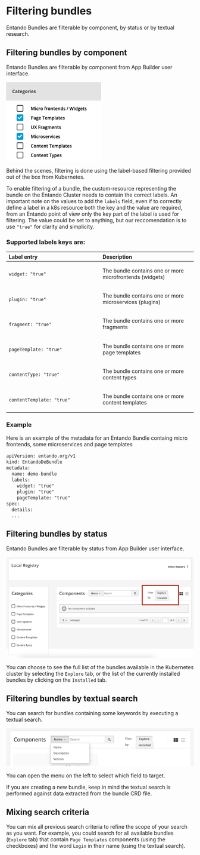 # Filtering bundles

Entando Bundles are filterable by component, by status or by textual research.

## Filtering bundles by component

Entando Bundles are filterable by component from App Builder user interface.

![App Builder bundle filtering](./img/app-builder-bundle-component-filters.png)

Behind the scenes, filtering is done using the label-based filtering provided out of the box from Kubernetes.

To enable filtering of a bundle, the custom-resource representing the bundle on the Entando Cluster needs to contain the correct labels. An important note on the values to add the `labels` field, even if to correctly define a label in a k8s resource both the key and the value are required, from an Entando point of view only the key part of the label is used for filtering. The value could be set to anything, but our reccomendation is to use `"true"` for clarity and simplicity.

### Supported labels keys are:

<table>
<colgroup>
<col width="50%" />
<col width="50%" />
</colgroup>
<thead>
<tr class="header">
<th align="left">Label entry</th>
<th align="left">Description</th>
</tr>
</thead>
<tbody>
<tr class="odd">
<td align="left"><p><code>widget: "true"</code></p></td>
<td align="left"><p>The bundle contains one or more microfrontends (widgets) </p></td>
</tr>
<tr class="even">
<td align="left"><p><code>plugin: "true"</code></p></td>
<td align="left"><p>The bundle contains one or more microservices (plugins)</p></td>
</tr>
<tr class="odd">
<td align="left"><p><code>fragment: "true"</code></p></td>
<td align="left"><p>The bundle contains one or more fragments</p></td>
</tr>
<tr class="odd">
<td align="left"><p><code>pageTemplate: "true"</code></p></td>
<td align="left"><p>The bundle contains one or more page templates</p></td>
</tr>
<tr class="even">
<td align="left"><p><code>contentType: "true"</code></p></td>
<td align="left"><p>The bundle contains one or more content types</p></td>
</tr>
<tr class="odd">
<td align="left"><p><code>contentTemplate: "true"</code></p></td>
<td align="left"><p>The bundle contains one or more content templates</p></td>
</tr>
</tbody>
</table>

### Example
Here is an example of the metadata for an Entando Bundle containg micro frontends, some microservices and page templates

```
apiVersion: entando.org/v1
kind: EntandoDeBundle
metadata:
  name: demo-bundle
  labels:
    widget: "true"
    plugin: "true"
    pageTemplate: "true"
spec:
  details:
  ...
```

## Filtering bundles by status

Entando Bundles are filterable by status from App Builder user interface.

![App Builder bundle filtering](./img/app-builder-bundle-status-filters.png)

You can choose to see the full list of the bundles available in the Kubernetes cluster by selecting the `Explore` tab, or the list of the currently installed bundles by clicking on the `Installed` tab.


## Filtering bundles by textual search

You can search for bundles containing some keywords by executing a textual search.

![App Builder bundle filtering](./img/app-builder-bundle-textual-search.png)

You can open the menu on the left to select which field to target.

If you are creating a new bundle, keep in mind the textual search is performed against data extracted from the bundle CRD file.

## Mixing search criteria

You can mix all previous search criteria to refine the scope of your search as you want.
For example, you could search for all available bundles (`Explore` tab) that contain `Page Templates` components
(using the checkboxes) and the word `Login` in their name (using the textual search).
